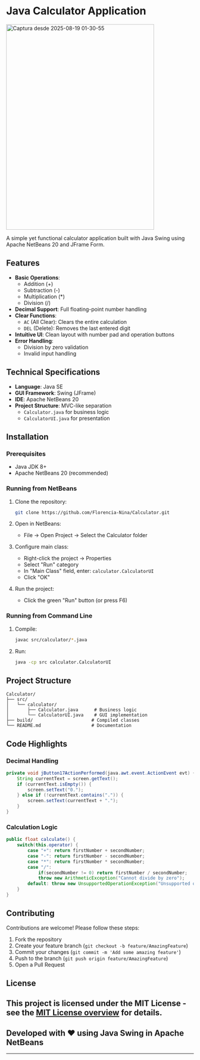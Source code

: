 

# Java Calculator Application
<img width="397" height="552" alt="Captura desde 2025-08-19 01-30-55" src="https://github.com/user-attachments/assets/94a62a63-0d34-48fa-b8d8-ba824f76229b" />

A simple yet functional calculator application built with Java Swing using Apache NetBeans 20 and JFrame Form.

## Features

- **Basic Operations**: 
  - Addition (+)
  - Subtraction (-) 
  - Multiplication (*)
  - Division (/)
- **Decimal Support**: Full floating-point number handling
- **Clear Functions**:
  - `AC` (All Clear): Clears the entire calculation
  - `DEL` (Delete): Removes the last entered digit
- **Intuitive UI**: Clean layout with number pad and operation buttons
- **Error Handling**: 
  - Division by zero validation
  - Invalid input handling

## Technical Specifications

- **Language**: Java SE
- **GUI Framework**: Swing (JFrame)
- **IDE**: Apache NetBeans 20
- **Project Structure**: MVC-like separation
  - `Calculator.java` for business logic
  - `CalculatorUI.java` for presentation

## Installation

### Prerequisites
- Java JDK 8+
- Apache NetBeans 20 (recommended)

### Running from NetBeans
1. Clone the repository:
   ```bash
   git clone https://github.com/Florencia-Nina/Calculator.git
   ```

2. Open in NetBeans:
   - File → Open Project → Select the Calculator folder

3. Configure main class:
   - Right-click the project → Properties
   - Select "Run" category
   - In "Main Class" field, enter: `calculator.CalculatorUI`
   - Click "OK"

4. Run the project:
   - Click the green "Run" button (or press F6)


### Running from Command Line

1. Compile:
   ```bash
   javac src/calculator/*.java
   ```
2. Run:
   ```bash
   java -cp src calculator.CalculatorUI
   ```

## Project Structure
```
Calculator/
├── src/
│   └── calculator/
│       ├── Calculator.java      # Business logic
│       └── CalculatorUI.java    # GUI implementation
├── build/                      # Compiled classes
└── README.md                   # Documentation
```

## Code Highlights

### Decimal Handling
```java
private void jButton17ActionPerformed(java.awt.event.ActionEvent evt) {
    String currentText = screen.getText();
    if (currentText.isEmpty()) {
        screen.setText("0.");
    } else if (!currentText.contains(".")) {
        screen.setText(currentText + ".");
    }
}
```

### Calculation Logic
```java
public float calculate() {
    switch(this.operator) {
        case "+": return firstNumber + secondNumber;
        case "-": return firstNumber - secondNumber;
        case "*": return firstNumber * secondNumber;
        case "/": 
            if(secondNumber != 0) return firstNumber / secondNumber;
            throw new ArithmeticException("Cannot divide by zero");
        default: throw new UnsupportedOperationException("Unsupported operation");
    }
}
```

## Contributing

Contributions are welcome! Please follow these steps:
1. Fork the repository
2. Create your feature branch (`git checkout -b feature/AmazingFeature`)
3. Commit your changes (`git commit -m 'Add some amazing feature'`)
4. Push to the branch (`git push origin feature/AmazingFeature`)
5. Open a Pull Request

## License

This project is licensed under the MIT License - see the [MIT License overview](https://opensource.org/licenses/MIT) for details.
---

## Developed with ❤️ using Java Swing in Apache NetBeans

---
